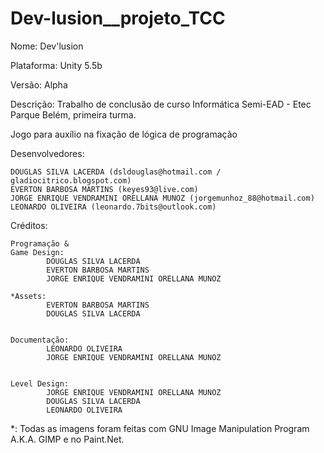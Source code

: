 # Dev-lusion__projeto_TCC

Nome: Dev'lusion

Plataforma: Unity 5.5b

Versão: Alpha

Descrição: Trabalho de conclusão de curso Informática Semi-EAD - Etec Parque Belém, primeira turma.

Jogo para auxílio na fixação de lógica de programação

Desenvolvedores:

	DOUGLAS SILVA LACERDA (dsldouglas@hotmail.com / gladiocitrico.blogspot.com)
	EVERTON BARBOSA MARTINS (keyes93@live.com)
	JORGE ENRIQUE VENDRAMINI ORELLANA MUNOZ (jorgemunhoz_88@hotmail.com)
	LEONARDO OLIVEIRA (leonardo.7bits@outlook.com)
	
Créditos:

	Programação &
	Game Design:	
			DOUGLAS SILVA LACERDA
			EVERTON BARBOSA MARTINS
			JORGE ENRIQUE VENDRAMINI ORELLANA MUNOZ			

	*Assets:	
			EVERTON BARBOSA MARTINS
			DOUGLAS SILVA LACERDA
			

	Documentação: 	
			LEONARDO OLIVEIRA
			JORGE ENRIQUE VENDRAMINI ORELLANA MUNOZ
			

	Level Design:	
			JORGE ENRIQUE VENDRAMINI ORELLANA MUNOZ
			DOUGLAS SILVA LACERDA
			LEONARDO OLIVEIRA
			

*: Todas as imagens foram feitas com GNU Image Manipulation Program A.K.A. GIMP e no Paint.Net.
